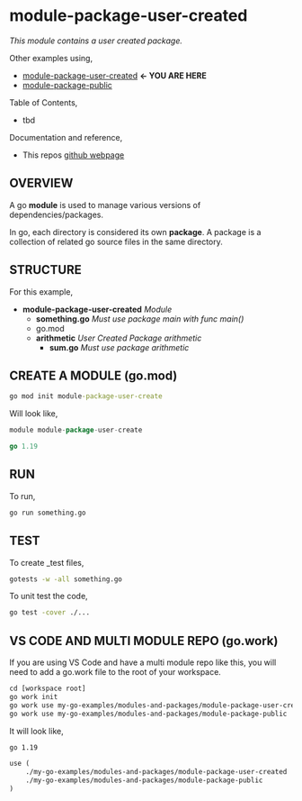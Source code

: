 # module-package-user-created

_This module contains a user created package._

Other examples using,

* [module-package-user-created](https://github.com/JeffDeCola/my-go-examples/tree/master/modules-and-packages/module-package-user-created)
  **<- YOU ARE HERE**
* [module-package-public](https://github.com/JeffDeCola/my-go-examples/tree/master/modules-and-packages/module-package-public)

Table of Contents,

* tbd

Documentation and reference,

* This repos [github webpage](https://jeffdecola.github.io/my-go-examples/)

## OVERVIEW

A go **module** is used to manage various versions of dependencies/packages.

In go, each directory is considered its own **package**. A package is a collection
of related go source files in the same directory.

## STRUCTURE

For this example,

* **module-package-user-created** _Module_
  * **something.go** _Must use package main with func main()_
  * go.mod
  * **arithmetic** _User Created Package arithmetic_
    * **sum.go** _Must use package arithmetic_

## CREATE A MODULE (go.mod)

```cmd
go mod init module-package-user-create
```

Will look like,

```go
module module-package-user-create

go 1.19
```

## RUN

To run,

```bash
go run something.go
```

## TEST

To create _test files,

```bash
gotests -w -all something.go
```

To unit test the code,

```bash
go test -cover ./... 
```

## VS CODE AND MULTI MODULE REPO (go.work)

If you are using VS Code and have a multi module repo like this,
you will need to add a go.work file to the root of your workspace.

```txt
cd [workspace root]
go work init
go work use my-go-examples/modules-and-packages/module-package-user-created
go work use my-go-examples/modules-and-packages/module-package-public
```

It will look like,

```txt
go 1.19

use (
    ./my-go-examples/modules-and-packages/module-package-user-created
    ./my-go-examples/modules-and-packages/module-package-public
)
```
